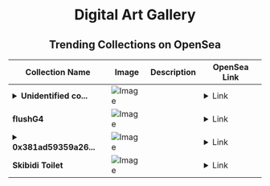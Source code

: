 <div align="center">

# Digital Art Gallery

## Trending Collections on OpenSea

| Collection Name                       | Image                                                                                     | Description                       | OpenSea Link                                                                                          |
|---------------------------------------|-------------------------------------------------------------------------------------------|-----------------------------------|--------------------------------------------------------------------------------------------------------|
| **<details><summary>Unidentified co...</summary>Unidentified contract b44bdf9d-c639-47aa-a634-40b39a3da017</details>** | ![Image](https://i.seadn.io/s/raw/files/a837708742ad8afcb35eb60ba787976d.jpg?w=500&auto=format?w=200&auto=format) |  | <details><summary>Link</summary>[Unidentified contract b44bdf9d-c639-47aa-a634-40b39a3da017](https://opensea.io/collection/unidentified-contract-b44bdf9d-c639-47aa-a634-40b3)</details> |
| **flushG4** | ![Image](https://i.seadn.io/s/raw/files/96ab4f3ac243c4361dc2e2cfb8ceb077.png?w=500&auto=format?w=200&auto=format) |  | <details><summary>Link</summary>[flushG4](https://opensea.io/collection/flushg4)</details> |
| **<details><summary>0x381ad59359a26...</summary>0x381ad59359a269e7301f8438d5c6d7a7880c0c2a</details>** | ![Image](https://i.seadn.io/s/raw/files/0120dbe70465f91ae019e541cba50a56.jpg?w=500&auto=format?w=200&auto=format) |  | <details><summary>Link</summary>[0x381ad59359a269e7301f8438d5c6d7a7880c0c2a](https://opensea.io/collection/0x381ad59359a269e7301f8438d5c6d7a7880c0c2a)</details> |
| **Skibidi Toilet** | ![Image](https://i.seadn.io/s/raw/files/c6d3925b11564985f7f9a2eaa420843c.png?w=500&auto=format?w=200&auto=format) |  | <details><summary>Link</summary>[Skibidi Toilet](https://opensea.io/collection/skibidi-toilet-7)</details> |

</div>